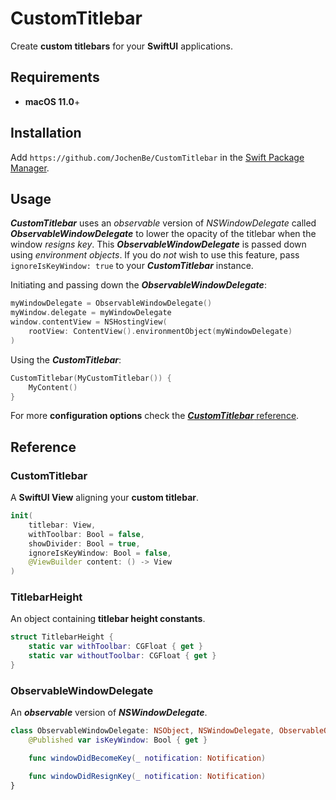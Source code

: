 # CustomTitlebar

Create **custom titlebars** for your **SwiftUI** applications.

## Requirements

- **macOS 11.0**+

## Installation

Add `https://github.com/JochenBe/CustomTitlebar` in the [Swift Package Manager].

## Usage

**_CustomTitlebar_** uses an _observable_ version of _NSWindowDelegate_ called
**_ObservableWindowDelegate_** to lower the opacity of the titlebar when the
window _resigns key_. This **_ObservableWindowDelegate_** is passed down using
_environment objects_. If you do _not_ wish to use this feature, pass
`ignoreIsKeyWindow: true` to your **_CustomTitlebar_** instance.

Initiating and passing down the **_ObservableWindowDelegate_**:

```Swift
myWindowDelegate = ObservableWindowDelegate()
myWindow.delegate = myWindowDelegate
window.contentView = NSHostingView(
    rootView: ContentView().environmentObject(myWindowDelegate)
)
```

Using the **_CustomTitlebar_**:

```Swift
CustomTitlebar(MyCustomTitlebar()) {
    MyContent()
}
```

For more **configuration options** check the
[**_CustomTitlebar_** reference](#customtitlebar-1).

## Reference

### CustomTitlebar

A **SwiftUI View** aligning your **custom titlebar**.

```Swift
init(
    titlebar: View,
    withToolbar: Bool = false,
    showDivider: Bool = true,
    ignoreIsKeyWindow: Bool = false,
    @ViewBuilder content: () -> View
)
```

### TitlebarHeight

An object containing **titlebar height constants**.

```Swift
struct TitlebarHeight {
    static var withToolbar: CGFloat { get }
    static var withoutToolbar: CGFloat { get }
}
```

### ObservableWindowDelegate

An **_observable_** version of **_NSWindowDelegate_**.

```Swift
class ObservableWindowDelegate: NSObject, NSWindowDelegate, ObservableObject {
    @Published var isKeyWindow: Bool { get }

    func windowDidBecomeKey(_ notification: Notification)

    func windowDidResignKey(_ notification: Notification)
}

```

[swift package manager]: https://developer.apple.com/documentation/xcode/adding_package_dependencies_to_your_app
[customtitlebar reference]: #customtitlebar-1
